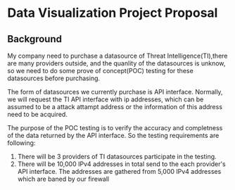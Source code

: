 # Data Visualization Project Proposal

## Background

My company need to purchase a datasource of Threat Intelligence(TI),there are many providers outside, and the quanlity of the datasources is unknow, so we need to do some prove of concept(POC) testing for these datasources before purchasing.

The form of datasources we currently purchase is API interface. Normally, we will request the TI API interface with ip addresses, which can be assumed to be a attack attampt address or the information of this address need to be acquired.

The purpose of the POC testing is to verify the accuracy and completness of the data returned by the API interface. So the testing requirements are following:

1. There will be 3 providers of TI datasources participate in the testing.
2. There will be 10,000 IPv4 addresses in total send to the each provider's API interface. The addresses are gathered from 5,000 IPv4 addresses which are baned by our firewall 